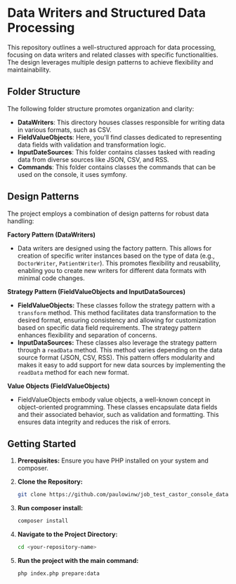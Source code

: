 # Data Writers and Structured Data Processing

This repository outlines a well-structured approach for data processing, focusing on data writers and related classes with specific functionalities. The design leverages multiple design patterns to achieve flexibility and maintainability.

## Folder Structure

The following folder structure promotes organization and clarity:

* **DataWriters**: This directory houses classes responsible for writing data in various formats, such as CSV.
* **FieldValueObjects**: Here, you'll find classes dedicated to representing data fields with validation and transformation logic.
* **InputDateSources**: This folder contains classes tasked with reading data from diverse sources like JSON, CSV, and RSS.
* **Commands**: This folder contains classes the commands that can be used on the console, it uses symfony.

## Design Patterns

The project employs a combination of design patterns for robust data handling:

**Factory Pattern (DataWriters)**

* Data writers are designed using the factory pattern. This allows for creation of specific writer instances based on the type of data (e.g., `DoctorWriter`, `PatientWriter`). This promotes flexibility and reusability, enabling you to create new writers for different data formats with minimal code changes.

**Strategy Pattern (FieldValueObjects and InputDataSources)**

* **FieldValueObjects:** These classes follow the strategy pattern with a `transform` method. This method facilitates data transformation to the desired format, ensuring consistency and allowing for customization based on specific data field requirements. The strategy pattern enhances flexibility and separation of concerns.
* **InputDataSources:** These classes also leverage the strategy pattern through a `readData` method. This method varies depending on the data source format (JSON, CSV, RSS). This pattern offers modularity and makes it easy to add support for new data sources by implementing the `readData` method for each new format.

**Value Objects (FieldValueObjects)**

* FieldValueObjects embody value objects, a well-known concept in object-oriented programming. These classes encapsulate data fields and their associated behavior, such as validation and formatting. This ensures data integrity and reduces the risk of errors.

## Getting Started

1. **Prerequisites:** Ensure you have PHP installed on your system and composer.

2. **Clone the Repository:**
   ```bash
   git clone https://github.com/paulowinw/job_test_castor_console_data_converter

3. **Run composer install:**
   ```bash
   composer install

4. **Navigate to the Project Directory:**
   ```bash
   cd <your-repository-name>

5. **Run the project with the main command:**
   ```bash
   php index.php prepare:data